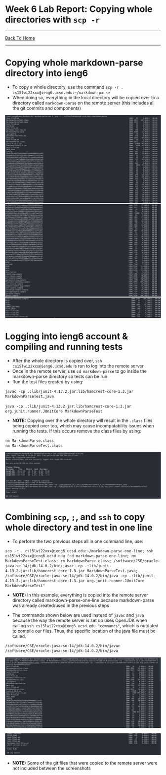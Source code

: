 # Week 6 Lab Report: Copying whole directories with `scp -r`
---
[Back To Home](https://ryan-truong.github.io/cse15l-lab-reports/)

---

# Copying whole markdown-parse directory into ieng6

* To copy a whole directory, use the command `scp -r . cs15lwi22xxx@ieng6.ucsd.edu:~/markdown-parse`
* When doing so, everything in the local directory will be copied over to a directory called `markdown-parse` on the remote server (this includes all the git commits and components)


![scp_1](/labreport3_pictures/scp_1.png)
![scp_2](/labreport3_pictures/scp_2.png)
![scp_3](/labreport3_pictures/scp_3.png)

# Logging into ieng6 account & compiling and running tests
* After the whole directory is copied over, `ssh cs15lwi22xxx@ieng6.ucsd.edu` is run to log into the remote server
* Once in the remote server, use `cd markdown-parse` to go inside the markdown-parse directory so tests can be run
* Run the test files created by using:

```
javac -cp .:lib/junit-4.13.2.jar:lib/hamcrest-core-1.3.jar MarkdownParseTest.java

java -cp .:lib/junit-4.13.2.jar:lib/hamcrest-core-1.3.jar org.junit.runner.JUnitCore MarkdownParseTest
```

* **NOTE:** Copying over the whole directory will result in the `.class` files being copied over too, which may cause incompatability issues when running the tests. If this occurs remove the class files by using:

```
rm MarkdownParse.class
rm MarkdownParseTest.class
```

![ssh_test](/labreport3_pictures/ssh_test.png)

# Combining `scp`, `;`, and `ssh` to copy whole directory and test in one line
* To perform the two previous steps all in one command line, use:
```
scp -r . cs15lwi22xxx@ieng6.ucsd.edu:~/markdown-parse-one-line; ssh cs15lwi22xxx@ieng6.ucsd.edu "cd markdown-parse-one-line; rm MarkdownParseTest.class; rm MarkdownParse.class; /software/CSE/oracle-java-se-14/jdk-14.0.2/bin/javac -cp .:lib/junit-4.13.2.jar:lib/hamcrest-core-1.3.jar MarkdownParseTest.java; /software/CSE/oracle-java-se-14/jdk-14.0.2/bin/java -cp .:lib/junit-4.13.2.jar:lib/hamcrest-core-1.3.jar org.junit.runner.JUnitCore MarkdownParseTest"
```



* **NOTE:** In this example, everything is copied into the remote server directory called markdown-parse-one-line because markdown-parse was already created/used in the previous steps

* The commands shown below are used instead of `javac` and `java` because the way the remote server is set up uses OpenJDK when calling `ssh cs15lwi22xxx@ieng6.ucsd.edu "commands"`, which is outdated to compile our files. Thus, the specific location of the java file must be called.

```
/software/CSE/oracle-java-se-14/jdk-14.0.2/bin/javac
/software/CSE/oracle-java-se-14/jdk-14.0.2/bin/java
```



![scp_oneline1](/labreport3_pictures/scp_oneline1.png)


![scp_oneline2](/labreport3_pictures/scp_oneline2.png)

* **NOTE:** Some of the git files that were copied to the remote server were not included between the screenshots